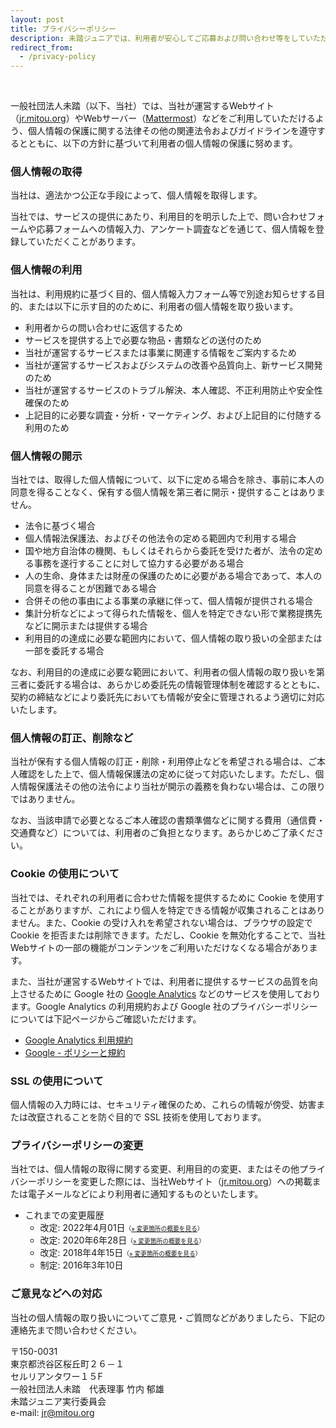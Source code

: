 ```yaml
---
layout: post
title: プライバシーポリシー
description: 未踏ジュニアでは、利用者が安心してご応募および問い合わせ等をしていただくために、プライバシーポリシーに則って個人情報を適切に取り扱っています。
redirect_from:
  - /privacy-policy
---
```


<br>

一般社団法人未踏（以下、当社）では、当社が運営するWebサイト（[jr.mitou.org](/)）やWebサーバー（[Mattermost](https://ja.wikipedia.org/wiki/Mattermost)）などをご利用していただけるよう、個人情報の保護に関する法律その他の関連法令およびガイドラインを遵守するとともに、以下の方針に基づいて利用者の個人情報の保護に努めます。


### 個人情報の取得

当社は、適法かつ公正な手段によって、個人情報を取得します。

当社では、サービスの提供にあたり、利用目的を明示した上で、問い合わせフォームや応募フォームへの情報入力、アンケート調査などを通じて、個人情報を登録していただくことがあります。


### 個人情報の利用

当社は、利用規約に基づく目的、個人情報入力フォーム等で別途お知らせする目的、または以下に示す目的のために、利用者の個人情報を取り扱います。

- 利用者からの問い合わせに返信するため
- サービスを提供する上で必要な物品・書類などの送付のため
- 当社が運営するサービスまたは事業に関連する情報をご案内するため
- 当社が運営するサービスおよびシステムの改善や品質向上、新サービス開発のため
- 当社が運営するサービスのトラブル解決、本人確認、不正利用防止や安全性確保のため
- 上記目的に必要な調査・分析・マーケティング、および上記目的に付随する利用のため


### 個人情報の開示

当社では、取得した個人情報について、以下に定める場合を除き、事前に本人の同意を得ることなく、保有する個人情報を第三者に開示・提供することはありません。

- 法令に基づく場合
- 個人情報法保護法、およびその他法令の定める範囲内で利用する場合
- 国や地方自治体の機関、もしくはそれらから委託を受けた者が、法令の定める事務を遂行することに対して協力する必要がある場合
- 人の生命、身体または財産の保護のために必要がある場合であって、本人の同意を得ることが困難である場合
- 合併その他の事由による事業の承継に伴って、個人情報が提供される場合
- 集計分析などによって得られた情報を、個人を特定できない形で業務提携先などに開示または提供する場合
- 利用目的の達成に必要な範囲内において、個人情報の取り扱いの全部または一部を委託する場合

なお、利用目的の達成に必要な範囲において、利用者の個人情報の取り扱いを第三者に委託する場合は、あらかじめ委託先の情報管理体制を確認するとともに、契約の締結などにより委託先においても情報が安全に管理されるよう適切に対応いたします。



### 個人情報の訂正、削除など

当社が保有する個人情報の訂正・削除・利用停止などを希望される場合は、ご本人確認をした上で、個人情報保護法の定めに従って対応いたします。ただし、個人情報保護法その他の法令により当社が開示の義務を負わない場合は、この限りではありません。

なお、当該申請で必要となるご本人確認の書類準備などに関する費用（通信費・交通費など）については、利用者のご負担となります。あらかじめご了承ください。


### Cookie の使用について

当社では、それぞれの利用者に合わせた情報を提供するために Cookie を使用することがありますが、これにより個人を特定できる情報が収集されることはありません。また、Cookie の受け入れを希望されない場合は、ブラウザの設定で Cookie を拒否または削除できます。ただし、Cookie を無効化することで、当社Webサイトの一部の機能がコンテンツをご利用いただけなくなる場合があります。

また、当社が運営するWebサイトでは、利用者に提供するサービスの品質を向上させるために Google 社の [Google Analytics](https://marketingplatform.google.com/intl/ja/about/analytics/) などのサービスを使用しております。Google Analytics の利用規約および Google 社のプライバシーポリシーについては下記ページからご確認いただけます。

- [Google Analytics 利用規約](https://marketingplatform.google.com/about/analytics/terms/jp/)
- [Google - ポリシーと規約](https://policies.google.com/?hl=ja)


### SSL の使用について

個人情報の入力時には、セキュリティ確保のため、これらの情報が傍受、妨害または改竄されることを防ぐ目的で SSL 技術を使用しております。


### プライバシーポリシーの変更

当社では、個人情報の取得に関する変更、利用目的の変更、またはその他プライバシーポリシーを変更した際には、当社Webサイト（[jr.mitou.org](/)）への掲載または電子メールなどにより利用者に通知するものといたします。

- これまでの変更履歴
  - 改定: 2022年4月01日<small><small>（[&raquo; 変更箇所の概要を見る](https://github.com/mitou/jr.mitou.org/commit/3a4a2ea)）</small></small>
  - 改定: 2020年6年28日<small><small>（[&raquo; 変更箇所の概要を見る](https://github.com/mitou/jr.mitou.org/commit/d33df69)）</small></small>
  - 改定: 2018年4年15日<small><small>（[&raquo; 変更箇所の概要を見る](https://github.com/mitou/mitoujr/commit/2f06018#diff-af686d8c85fc49fb2492b96062876a1cad70cbb2dae234301d7daa435320aea4R111)）</small></small>
  - 制定: 2016年3年10日


### ご意見などへの対応

当社の個人情報の取り扱いについてご意見・ご質問などがありましたら、下記の連絡先まで問い合わせください。

〒150-0031<br>
東京都渋谷区桜丘町２６－１<br>
セルリアンタワー１５F<br>
一般社団法人未踏　代表理事 竹内 郁雄<br>
未踏ジュニア実行委員会<br>
e-mail: jr@mitou.org

<br><br>

